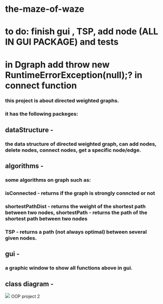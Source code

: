 # the-maze-of-waze
# to do: finish gui , TSP, add node (ALL IN GUI PACKAGE) and tests
# in Dgraph add throw new RuntimeErrorException(null);? in connect function
### this project is about directed weighted graphs.
### it has the following packeges:
## dataStructure - 
### the data structure of directed weighted graph, can add nodes, delete nodes, connect nodes, get a specific node/edge.
## algorithms -
### some algorithms on graph such as:
### isConnected - returns if the graph is strongly conncted or not
### shortestPathDist - returns the weight of the shortest path between two nodes, shortestPath - returns the path of the shortest path between two nodes
### TSP - returns a path (not always optimal) between several given nodes.
## gui -
### a graphic window to show all functions above in gui.
## class diagram -
![](https://github.com/spyroy/mtg2/blob/master/images/diagram.gif)
OOP project 2
